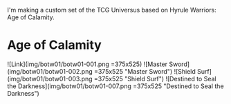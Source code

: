 I'm making a custom set of the TCG Universus based on Hyrule Warriors: Age of Calamity.

# Age of Calamity

![Link](img/botw01/botw01-001.png =375x525) ![Master Sword](img/botw01/botw01-002.png =375x525 "Master Sword") ![Shield Surf](img/botw01/botw01-003.png =375x525 "Shield Surf")
![Destined to Seal the Darkness](img/botw01/botw01-007.png =375x525 "Destined to Seal the Darkness")
